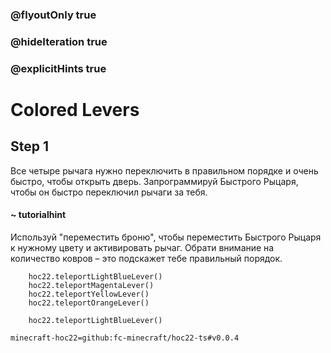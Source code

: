 ### @flyoutOnly true
### @hideIteration true
### @explicitHints true


# Colored Levers

## Step 1  
Все четыре рычага нужно переключить в правильном порядке и очень быстро, чтобы открыть дверь. Запрограммируй Быстрого Рыцаря, чтобы он быстро переключил рычаги за тебя.  

#### ~ tutorialhint  
Используй "переместить броню", чтобы переместить Быстрого Рыцаря к нужному цвету и активировать рычаг. Обрати внимание на количество ковров – это подскажет тебе правильный порядок.  

```ghost
    hoc22.teleportLightBlueLever()
    hoc22.teleportMagentaLever()
    hoc22.teleportYellowLever()
    hoc22.teleportOrangeLever()
```
```template
    hoc22.teleportLightBlueLever()
```

```package
minecraft-hoc22=github:fc-minecraft/hoc22-ts#v0.0.4
```